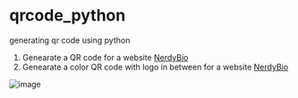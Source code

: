 # qrcode_python
generating qr code using python

1. Genearate a QR code for a website [NerdyBio](https://www.nerdybio.com)
2. Genearate a color QR code with logo in between for a website [NerdyBio](https://www.nerdybio.com)

![image](https://user-images.githubusercontent.com/44235354/214859911-9353c9d4-fc07-46a3-9944-e55050ea82b9.png)
